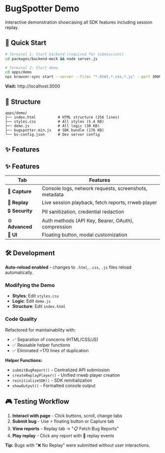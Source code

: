 # BugSpotter Demo

Interactive demonstration showcasing all SDK features including session replay.

## 🚀 Quick Start

```bash
# Terminal 1: Start backend (required for submissions)
cd packages/backend-mock && node server.js

# Terminal 2: Start demo
cd apps/demo
npx browser-sync start --server --files "*.html,*.css,*.js" --port 3000
```

**Visit:** http://localhost:3000

## 📁 Structure

```
apps/demo/
├── index.html          # HTML structure (256 lines)
├── styles.css          # All styles (5.4 KB)
├── demo.js             # All logic (38 KB)
├── bugspotter.min.js   # SDK bundle (176 KB)
└── bs-config.json      # Dev server config
```

## ✨ Features

## ✨ Features

| Tab | Features |
|-----|----------|
| 📸 **Capture** | Console logs, network requests, screenshots, metadata |
| 🎥 **Replay** | Live session playback, fetch reports, rrweb player |
| 🔒 **Security** | PII sanitization, credential redaction |
| ⚙️ **Advanced** | Auth methods (API Key, Bearer, OAuth), compression |
| 🎨 **UI** | Floating button, modal customization |

## 🛠️ Development

**Auto-reload enabled** - changes to `.html`, `.css`, `.js` files reload automatically.

### Modifying the Demo
- **Styles**: Edit `styles.css`
- **Logic**: Edit `demo.js`
- **Structure**: Edit `index.html`

### Code Quality
Refactored for maintainability with:
- ✅ Separation of concerns (HTML/CSS/JS)
- ✅ Reusable helper functions
- ✅ Eliminated ~170 lines of duplication

**Helper Functions:**
- `submitBugReport()` - Centralized API submission
- `createReplayPlayer()` - Unified rrweb player creation
- `reinitializeSDK()` - SDK reinitialization
- `showOutput()` - Formatted console output

## 🎮 Testing Workflow

1. **Interact with page** - Click buttons, scroll, change tabs
2. **Submit bug** - Use ⚡ floating button or Capture tab
3. **View reports** - Replay tab → "📋 Fetch Bug Reports"
4. **Play replay** - Click any report with 🎥 replay events

**Tip:** Bugs with "❌ No Replay" were submitted without user interactions.

